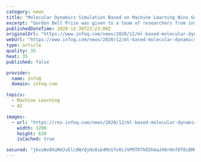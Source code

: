```yaml
---
category: news
title: "Molecular Dynamics Simulation Based on Machine Learning Wins Gordon Bell Prize"
excerpt: "Gordon Bell Prize was given to a team of researchers from institutions in the USA and China for their project titled: \"Pushing the limit of molecular dynamics with ab initio accuracy to 100 million at"
publishedDateTime: 2020-12-30T23:23:00Z
originalUrl: "https://www.infoq.com/news/2020/12/ml-based-molecular-dynamics/"
webUrl: "https://www.infoq.com/news/2020/12/ml-based-molecular-dynamics/"
type: article
quality: 35
heat: 35
published: false

provider:
  name: InfoQ
  domain: infoq.com

topics:
  - Machine Learning
  - AI

images:
  - url: "https://res.infoq.com/news/2020/12/ml-based-molecular-dynamics/en/headerimage/header-4-1609276544582.jpg"
    width: 1200
    height: 630
    isCached: true

secured: "jkxzWv0XuRHJvElc8W/QjHs0ib4MnS7vOcJVPRTR7kO5hAaJ40rHnf0T8i8MOnhEi0hlCqshBC3EBoIyq2/yukiw7Ap2jK3Js4+AelJdDiKG0c23R7LZjMAEh6cLpWnl7tREeyYq1KPOQpGCXojV4iZtHioeMj1+b2lIG5D2TKmQlwSUljPX8VzVLGUtAqMUtRXYzPy8rrsaVmHSgwF/KZn8QCgntQubVo7u2m9fjEWq9Qdv0FBl9+5gRt8hdjiccBCd1n1KbMix/Vb8X/JN55cUydi7pwchKG6DJkRn9JSqo+CF04tq4XdX5XgyWJDufjBZXVCT/48pTtXAVP1WU46YFEv8bOZ7HFAG6sIhfcU=;8/1xScrlZH2gZLsICcS/Iw=="
---
```


